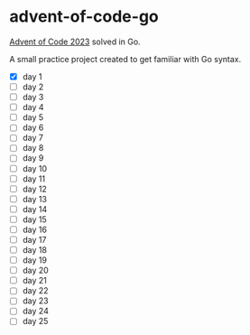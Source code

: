 # advent-of-code-go
[Advent of Code 2023](https://adventofcode.com/2023) solved in Go.

A small practice project created to get familiar with Go syntax.

- [x] day 1
- [ ] day 2
- [ ] day 3
- [ ] day 4
- [ ] day 5
- [ ] day 6
- [ ] day 7
- [ ] day 8
- [ ] day 9
- [ ] day 10 
- [ ] day 11
- [ ] day 12
- [ ] day 13
- [ ] day 14
- [ ] day 15
- [ ] day 16
- [ ] day 17
- [ ] day 18
- [ ] day 19
- [ ] day 20
- [ ] day 21
- [ ] day 22
- [ ] day 23
- [ ] day 24
- [ ] day 25
